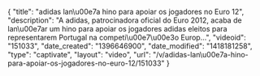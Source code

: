{
    "title": "adidas lan\u00e7a hino para apoiar os jogadores no Euro 12",
    "description": "A adidas, patrocinadora oficial do Euro 2012, acaba de lan\u00e7ar um hino para apoiar os jogadores adidas eleitos para representarem Portugal na competi\u00e7\u00e3o Europ...",
    "videoid": "151033",
    "date_created": "1396646900",
    "date_modified": "1418181258",
    "type": "captivate",
    "layout": "video",
    "url": "\/v\/adidas-lan\u00e7a-hino-para-apoiar-os-jogadores-no-euro-12\/151033"
}